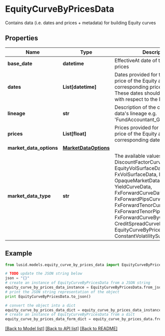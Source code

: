 # EquityCurveByPricesData

Contains data (i.e. dates and prices + metadata) for building Equity curves

## Properties
Name | Type | Description | Notes
------------ | ------------- | ------------- | -------------
**base_date** | **datetime** | EffectiveAt date of the provided prices | 
**dates** | **List[datetime]** | Dates provided for the forward price of the Equity at the corresponding price in Prices.  These dates should be in the future with respect to the BaseDate. | 
**lineage** | **str** | Description of the complex market data&#39;s lineage e.g. &#39;FundAccountant_GreenQuality&#39;. | [optional] 
**prices** | **List[float]** | Prices provided for the forward price of the Equity at the corresponding date in Dates. | 
**market_data_options** | [**MarketDataOptions**](MarketDataOptions.md) |  | [optional] 
**market_data_type** | **str** | The available values are: DiscountFactorCurveData, EquityVolSurfaceData, FxVolSurfaceData, IrVolCubeData, OpaqueMarketData, YieldCurveData, FxForwardCurveData, FxForwardPipsCurveData, FxForwardTenorCurveData, FxForwardTenorPipsCurveData, FxForwardCurveByQuoteReference, CreditSpreadCurveData, EquityCurveByPricesData, ConstantVolatilitySurface | 

## Example

```python
from lusid.models.equity_curve_by_prices_data import EquityCurveByPricesData

# TODO update the JSON string below
json = "{}"
# create an instance of EquityCurveByPricesData from a JSON string
equity_curve_by_prices_data_instance = EquityCurveByPricesData.from_json(json)
# print the JSON string representation of the object
print EquityCurveByPricesData.to_json()

# convert the object into a dict
equity_curve_by_prices_data_dict = equity_curve_by_prices_data_instance.to_dict()
# create an instance of EquityCurveByPricesData from a dict
equity_curve_by_prices_data_form_dict = equity_curve_by_prices_data.from_dict(equity_curve_by_prices_data_dict)
```
[[Back to Model list]](../README.md#documentation-for-models) [[Back to API list]](../README.md#documentation-for-api-endpoints) [[Back to README]](../README.md)


